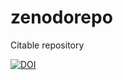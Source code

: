 # zenodorepo
Citable repository

[![DOI](https://zenodo.org/badge/134821863.svg)](https://zenodo.org/badge/latestdoi/134821863)
